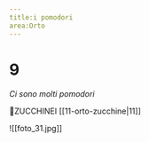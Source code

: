 ```yaml
---
title:i pomodori
area:Orto
---
```

# 9
_Ci sono molti pomodori_

👀ZUCCHINEI [[11-orto-zucchine|11]]

![[foto_31.jpg]]